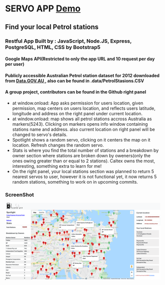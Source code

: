 # SERVO APP <a href="https://servo-app-heroku.herokuapp.com/"> Demo </a>
## Find your local Petrol stations
### Restful App Built by : JavaScript, Node.JS, Express, PostgreSQL, HTML, CSS by Bootstrap5
#### Google Maps API(Restricted to only the app URL and 10 request per day per user) 
#### Publicly accessible Australian Petrol station dataset for 2012 downloaded from <a href="https://data.gov.au/"> Data.GOV.AU </a> , also can be found in .data/PetrolStasions.CSV
#### A group project, contributors can be found in the Github right panel

- at window.onload: App asks permission for users location, given permission, map centers on users location, and reflects users latitude, longitude and address on the right panel under current location.
- at window.onload: map shows all petrol stations accross Australia as markers(5243). Clicking on markers opens info window containing stations name and address. also current location on right panel will be changed to servo's details.
- Spotlight shows a random servo, clicking on it centers the map on it location. Refresh changes the random servo.
- Stats is where you find the total number of stations and a breakdown by owner section where stations are broken down by oweners(only the ones owing greater than or equal to 2 stations). Caltex owns the most, interesting, something extra to learn for me!
- On the right panel, your local stations section was planned to return 5 nearest servos to user, however it is not functional yet, it now returns 5 random stations, something to work on in upcoming commits. 











### ScreenShot
![Screenshot](servo_ss.png)



